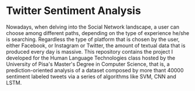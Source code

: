 # Twitter Sentiment Analysis

Nowadays, when delving into the Social Network landscape, a user can choose among different paths, depending on the type of experience he/she is searching. Regardless the type of platform that is chosen by the user, either Facebook, or Instagram or Twitter, the amount of textual data that is produced every day is massive. This repository contains the project I developed for the 
Human Language Technologies class hosted by the University of Pisa's Master's 
Degree in Computer Science, that is, a prediction-oriented analysis of a 
dataset composed by more thant 40000 sentiment labeled tweets via a series of 
algorithms like SVM, CNN and LSTM.
